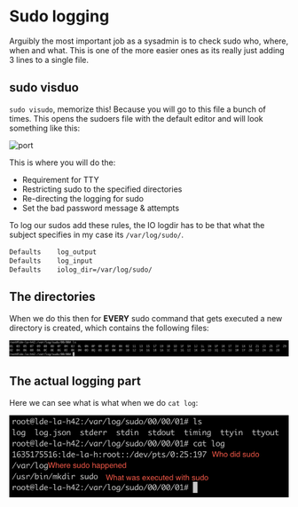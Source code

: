 # Sudo logging

Arguibly the most important job as a sysadmin is to check sudo who, where, when and what.
This is one of the more easier ones as its really just adding 3 lines to a single file.

## sudo visduo

```sudo visudo```, memorize this! Because you will go to this file a bunch of times.
This opens the sudoers file with the default editor and will look something like this:

![port](/images/sudo.png)

This is where you will do the:
- Requirement for TTY
- Restricting sudo to the specified directories
- Re-directing the logging for sudo
- Set the bad password message & attempts

To log our sudos add these rules, the IO logdir has to be that what the subject specifies in my case its ```/var/log/sudo/```.

```shell
Defaults	log_output
Defaults	log_input
Defaults	iolog_dir=/var/log/sudo/
```

## The directories
When we do this then for **EVERY** sudo command that gets executed a new directory is created, which contains the following files:

![port](/images/sudo2.png)

## The actual logging part

Here we can see what is what when we do ```cat log```:

![port](/images/sudo3.png)
